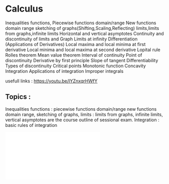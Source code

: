 # Calculus
Inequalities
functions, Piecewise functions domain/range
New functions domain range
sketching of graphs(Shifting,Scaling,Reflecting)
limits,limits from graphs,infinite limits
Horizontal and vertical asymptotes
Continuity and discontinuity of limits and Graph
Limits at infinity
Differentiation
(Applications of Derivatives)
Local maxima and local minima at first derivative
Local minima and local maxima at second derivative
Lopital rule
Rolles theorem
Mean value theorem
Interval of continuity
Point of discontinuity
Derivative by first principle
Slope of tangent
Differentiability
Types of discontinuity
Critical points
Monotonic function
Concavity
Integration
Applications of integration
Improper integrals

usefull links :
https://youtu.be/IYZnxqrHWfY


## Topics :
Inequalities
	functions : 
piecewise functions domain/range
new functions domain range,
 sketching of graphs,
	 limits :
 limits from graphs, 
infinite limits,
 vertical asymptotes
 are the course outline of sessional exam.
Integration :
basic rules of integration

![](notes/5.Resources/Drive;%20Fast%201/attachments/weekly%20breakdown%201.pdf)